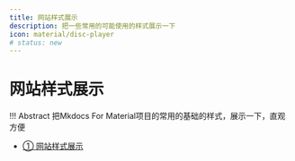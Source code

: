 ```yaml
---
title: 网站样式展示 
description: 把一些常用的可能使用的样式展示一下
icon: material/disc-player
# status: new
---
```


# 网站样式展示

!!! Abstract
    把Mkdocs For Material项目的常用的基础的样式，展示一下，直观方便

- <a class="navigation" href="demo/">① 网站样式展示</a>